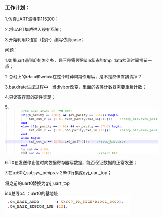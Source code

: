 ### 工作计划：

1.仿真UART波特率115200；

2.将UART集成进入现有系统；

3.开始利用C语言（指针）编写仿真case；



问题：

1.如果uart遇到毛刺怎么办，是不是需要把idle状态的tmp_data检测时间提前一点；

2.总线上的rdata和wdata在这个时钟周期作用后，是不是应该直接清掉？

3.baudrate生成过程中，当divisor改变，里面的各类计数器需要重新计数；

4.只读寄存器的硬件实现；

5.![image-20210311160205191](工作计划.assets/image-20210311160205191.png)

6.TX在发送停止位时向数据寄存器写数据，能否保证数据的正常发送；

7.在ux607_subsys_perips.v 2650行集成gyj_uart_top；

将之前的uart0替换为gyj_uart_top

icb总线o4 ：uart0的基地址![image-20210311175437366](工作计划.assets/image-20210311175437366.png)

